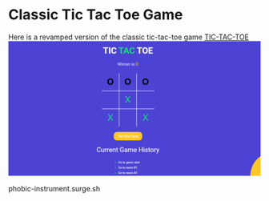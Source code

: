 # Classic Tic Tac Toe Game 
Here is a revamped version of the classic tic-tac-toe game [TIC-TAC-TOE](http://phobic-instrument.surge.sh/h)
![TIC-TAC-TOE](https://github.com/fredsn0tDead/Tic-tac-toe/blob/master/tictactoe.png)

phobic-instrument.surge.sh
